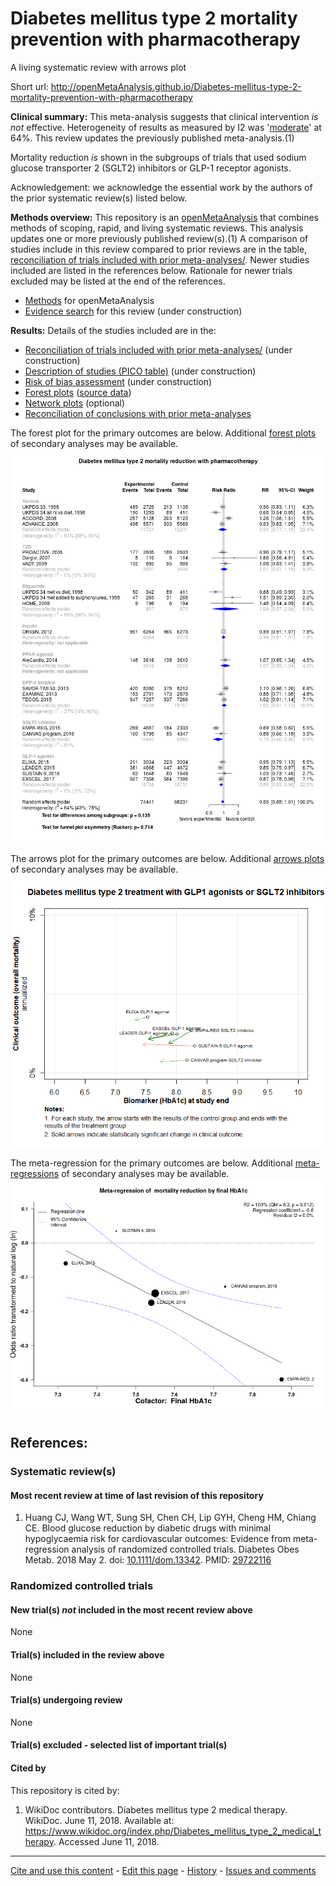 Diabetes mellitus type 2 mortality prevention with pharmacotherapy
============================================
A living systematic review with arrows plot

Short url: http://openMetaAnalysis.github.io/Diabetes-mellitus-type-2-mortality-prevention-with-pharmacotherapy

**Clinical summary:** This meta-analysis suggests that clinical intervention *is not* effective. Heterogeneity of results as measured by I2 was '[moderate](http://handbook.cochrane.org/chapter_9/9_5_2_identifying_and_measuring_heterogeneity.htm)' at 64%. This review updates the previously published meta-analysis.(1)

Mortality reduction *is* shown in the subgroups of trials that used sodium glucose transporter 2 (SGLT2) inhibitors or GLP-1 receptor agonists.

Acknowledgement: we acknowledge the essential work by the authors of the prior systematic review(s) listed below.

**Methods overview:** This repository is an [openMetaAnalysis](https://openmetaanalysis.github.io/) that combines methods of scoping, rapid, and living systematic reviews.  This analysis updates one or more previously published review(s).(1) A comparison of studies include in this review compared to prior reviews are in the table, [reconciliation of trials included with prior meta-analyses/](files/reconciliation-tables/Reconciliation%20of%20studies.pdf). Newer studies included are listed in the references below. Rationale for newer trials excluded may be listed at the end of the references. 
* [Methods](http://openmetaanalysis.github.io/methods.html) for openMetaAnalysis
* [Evidence search](files/searching/evidence-search.md) for this review (under construction)

**Results:** Details of the studies included are in the:
* [Reconciliation of trials included with prior meta-analyses/](files/reconciliation-tables/Reconciliation%20of%20studies.pdf) (under construction)
* [Description of studies (PICO table)](files/study-details/table-pico.pdf) (under construction)
* [Risk of bias assessment](files/study-details/table-bias.pdf) (under construction)
* [Forest plots](../master/files/forest-plots) ([source data](files/data))
* [Network plots](../master/files/network) (optional)
* [Reconciliation of conclusions with prior meta-analyses](files/reconciliation-tables/Reconciliation%20of%20conclusions.pdf)

The forest plot for the primary outcomes are below. Additional [forest plots](files/forest-plots) of secondary analyses may be available. 
![Principle results](files/forest-plots/Outcome-Primary.png)

The arrows plot for the primary outcomes are below. Additional [arrows plots](files/arrows-plots) of secondary analyses may be available. 
![Principle results](files/arrows-plots/Outcome-Primary.png)

The meta-regression for the primary outcomes are below. Additional [meta-regressions](files/metaregression) of secondary analyses may be available. 
![Principle results for benefit](files/metaregression/Outcome-Primary.png "Principle results for benefit]")

References:
----------------------------------

### Systematic review(s)
#### Most recent review at time of last revision of this repository
1. Huang CJ, Wang WT, Sung SH, Chen CH, Lip GYH, Cheng HM, Chiang CE. Blood glucose reduction by diabetic drugs with minimal hypoglycaemia risk for
cardiovascular outcomes: Evidence from meta-regression analysis of randomized controlled trials. Diabetes Obes Metab. 2018 May 2. doi: [10.1111/dom.13342](http://doi.org/10.1111/dom.13342). PMID: [29722116](https://pubmed.gov/29722116)

### Randomized controlled trials
#### New trial(s) *not* included in the most recent review above
None
#### Trial(s) included in the review above
None

#### Trial(s) undergoing review
None

#### Trial(s) excluded - selected list of important trial(s)

#### Cited by
This repository is cited by:

1. WikiDoc contributors. Diabetes mellitus type 2 medical therapy. WikiDoc. June 11, 2018. Available at: https://www.wikidoc.org/index.php/Diabetes_mellitus_type_2_medical_therapy. Accessed June 11, 2018. 

-------------------------------
[Cite and use this content](https://github.com/openMetaAnalysis/openMetaAnalysis.github.io/blob/master/reusing.MD)  - [Edit this page](../../edit/master/README.md) - [History](../../commits/master/README.md)  - 
[Issues and comments](../../issues?q=is%3Aboth+is%3Aissue)

